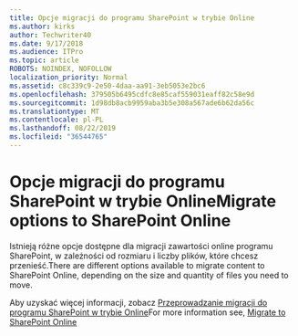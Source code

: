 ```yaml
---
title: Opcje migracji do programu SharePoint w trybie Online
ms.author: kirks
author: Techwriter40
ms.date: 9/17/2018
ms.audience: ITPro
ms.topic: article
ROBOTS: NOINDEX, NOFOLLOW
localization_priority: Normal
ms.assetid: c8c339c9-2e50-4daa-aa91-3eb5053e2bc6
ms.openlocfilehash: 379505b6495cdfc8e85caf559031eaff82c58e9d
ms.sourcegitcommit: 1d98db8acb9959aba3b5e308a567ade6b62da56c
ms.translationtype: MT
ms.contentlocale: pl-PL
ms.lasthandoff: 08/22/2019
ms.locfileid: "36544765"
---
```

# <a name="migrate-options-to-sharepoint-online"></a><span data-ttu-id="65a94-102">Opcje migracji do programu SharePoint w trybie Online</span><span class="sxs-lookup"><span data-stu-id="65a94-102">Migrate options to SharePoint Online</span></span>

<span data-ttu-id="65a94-103">Istnieją różne opcje dostępne dla migracji zawartości online programu SharePoint, w zależności od rozmiaru i liczby plików, które chcesz przenieść.</span><span class="sxs-lookup"><span data-stu-id="65a94-103">There are different options available to migrate content to SharePoint Online, depending on the size and quantity of files you need to move.</span></span>
  
<span data-ttu-id="65a94-104">Aby uzyskać więcej informacji, zobacz [Przeprowadzanie migracji do programu SharePoint w trybie Online](https://go.microsoft.com/fwlink/?linkid-2022029)</span><span class="sxs-lookup"><span data-stu-id="65a94-104">For more information see, [Migrate to SharePoint Online](https://go.microsoft.com/fwlink/?linkid-2022029)</span></span>
  

